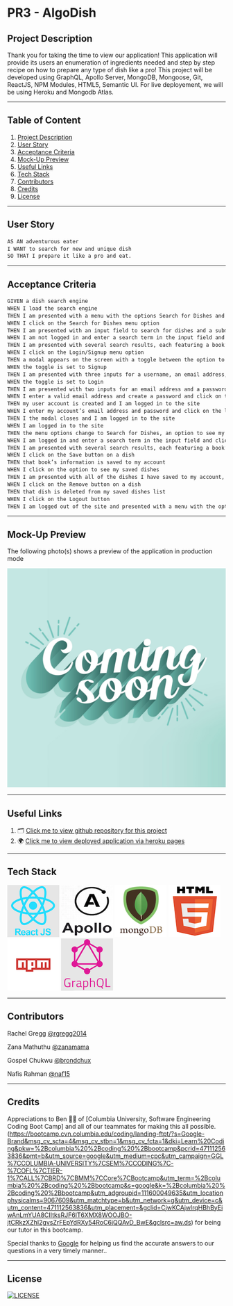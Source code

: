 # PR3 - AlgoDish

## Project Description

Thank you for taking the time to view our application! This application will provide its users an enumeration of ingredients needed and step by step recipe on how to prepare any type of dish like a pro! This project will be developed using GraphQL, Apollo Server, MongoDB, Mongoose, Git, ReactJS, NPM Modules, HTML5, Semantic UI. For live deployement, we will be using Heroku and Mongodb Atlas.

---

## Table of Content

1. [Project Description](https://github.com/Brondchux/pr3-algodish#project-description)
2. [User Story](https://github.com/Brondchux/pr3-algodish#user-story)
3. [Acceptance Criteria](https://github.com/Brondchux/pr3-algodish#acceptance-criteria)
4. [Mock-Up Preview](https://github.com/Brondchux/pr3-algodish#mock-up-preview)
5. [Useful Links](https://github.com/Brondchux/pr3-algodish#useful-links)
6. [Tech Stack](https://github.com/Brondchux/pr3-algodish#tech-stack)
7. [Contributors](https://github.com/Brondchux/pr3-algodish#contributors)
8. [Credits](https://github.com/Brondchux/pr3-algodish#credits)
9. [License](https://github.com/Brondchux/pr3-algodish#license)

---

## User Story

```md
AS AN adventurous eater
I WANT to search for new and unique dish
SO THAT I prepare it like a pro and eat.
```

---

## Acceptance Criteria

```md
GIVEN a dish search engine
WHEN I load the search engine
THEN I am presented with a menu with the options Search for Dishes and Login/Signup and an input field to search for dishes and a submit button
WHEN I click on the Search for Dishes menu option
THEN I am presented with an input field to search for dishes and a submit button
WHEN I am not logged in and enter a search term in the input field and click the submit button
THEN I am presented with several search results, each featuring a book’s title, author, description, image, and a link to that dish on the Google Dishes site
WHEN I click on the Login/Signup menu option
THEN a modal appears on the screen with a toggle between the option to log in or sign up
WHEN the toggle is set to Signup
THEN I am presented with three inputs for a username, an email address, and a password, and a signup button
WHEN the toggle is set to Login
THEN I am presented with two inputs for an email address and a password and login button
WHEN I enter a valid email address and create a password and click on the signup button
THEN my user account is created and I am logged in to the site
WHEN I enter my account’s email address and password and click on the login button
THEN I the modal closes and I am logged in to the site
WHEN I am logged in to the site
THEN the menu options change to Search for Dishes, an option to see my saved dishes, and Logout
WHEN I am logged in and enter a search term in the input field and click the submit button
THEN I am presented with several search results, each featuring a book’s title, author, description, image, and a link to that dish on the Google Dishes site and a button to save a dish to my account
WHEN I click on the Save button on a dish
THEN that book’s information is saved to my account
WHEN I click on the option to see my saved dishes
THEN I am presented with all of the dishes I have saved to my account, each featuring the book’s title, author, description, image, and a link to that dish on the Google Dishes site and a button to remove a dish from my account
WHEN I click on the Remove button on a dish
THEN that dish is deleted from my saved dishes list
WHEN I click on the Logout button
THEN I am logged out of the site and presented with a menu with the options Search for Dishes and Login/Signup and an input field to search for dishes and a submit button
```

---

## Mock-Up Preview

The following photo(s) shows a preview of the application in production mode

![Animations shows a user searching for recipes to food they'll like to prepare today.](./public/assets/images/coming-soon.jpg)

---

## Useful Links

1. 🗂 [Click me to view github repository for this project](https://github.com/Brondchux/pr3-algodish/)
2. 🌍 [Click me to view deployed application via heroku pages](https://heroku.com/)

---

## Tech Stack

![reactjs logo](./public/assets/images/techs/reactjs.png)
![apollo logo](./public/assets/images/techs/apollo.png)
![mongodb logo](./public/assets/images/techs/mongodb.png)
![html5 logo](./public/assets/images/techs/html5.png)
![npm logo](./public/assets/images/techs/npm.png)
![graphql logo](./public/assets/images/techs/graphql.png)

---

## Contributors

Rachel Gregg [@rgregg2014](https://github.com/rgregg2014)

Zana Mathuthu [@zanamama](https://github.com/zanamama)

Gospel Chukwu [@brondchux](https://github.com/Brondchux/)

Nafis Rahman [@naf15](https://github.com/naf15)

---

## Credits

Appreciations to Ben 🙌🏾 of [Columbia University, Software Engineering Coding Boot Camp] and all of our teammates for making this all possible. (https://bootcamp.cvn.columbia.edu/coding/landing-ftpt/?s=Google-Brand&msg_cv_scta=4&msg_cv_stbn=1&msg_cv_fcta=1&dki=Learn%20Coding&pkw=%2Bcolumbia%20%2Bcoding%20%2Bbootcamp&pcrid=471112563836&pmt=b&utm_source=google&utm_medium=cpc&utm_campaign=GGL%7CCOLUMBIA-UNIVERSITY%7CSEM%7CCODING%7C-%7COFL%7CTIER-1%7CALL%7CBRD%7CBMM%7CCore%7CBootcamp&utm_term=%2Bcolumbia%20%2Bcoding%20%2Bbootcamp&s=google&k=%2Bcolumbia%20%2Bcoding%20%2Bbootcamp&utm_adgroupid=111600049635&utm_locationphysicalms=9067609&utm_matchtype=b&utm_network=g&utm_device=c&utm_content=471112563836&utm_placement=&gclid=CjwKCAjwlrqHBhByEiwAnLmYUA8CIItksRJF6IT6XMX8WOOJBO-jtCRkzXZhI2gvsZrFEpYdRXy54RoC6jQQAvD_BwE&gclsrc=aw.ds) for being our tutor in this bootcamp.

Special thanks to [Google](https://www.google.com) for helping us find the accurate answers to our questions in a very timely manner..

---

## License

[![LICENSE](https://img.shields.io/badge/License-MIT-blue)](https://opensource.org/licenses/MIT)
